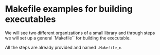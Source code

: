 # Makefile examples for building executables

We will see two different organizations of a small library and through
steps we will set up a general `Makefile`` for building the executable.

All the steps are already provided and named `.Makefile_n`.